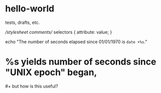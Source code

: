 # hello-world
tests, drafts, etc.

*/stylesheet comments/*
selectors {
  attribute: value;
  }

echo "The number of seconds elapsed since 01/01/1970 is `date +%s`."
#  %s yields number of seconds since "UNIX epoch" began,
#+ but how is this useful?
